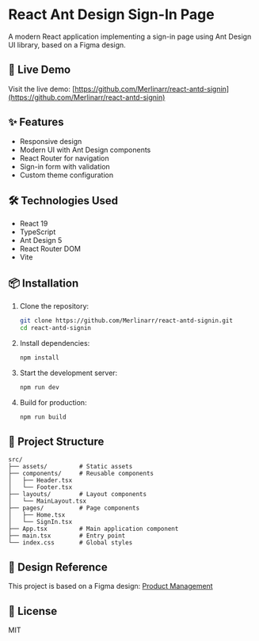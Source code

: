 # React Ant Design Sign-In Page

A modern React application implementing a sign-in page using Ant Design UI library, based on a Figma design.

## 🚀 Live Demo

Visit the live demo: [https://github.com/Merlinarr/react-antd-signin](https://github.com/Merlinarr/react-antd-signin)

## ✨ Features

- Responsive design
- Modern UI with Ant Design components
- React Router for navigation
- Sign-in form with validation
- Custom theme configuration

## 🛠️ Technologies Used

- React 19
- TypeScript
- Ant Design 5
- React Router DOM
- Vite

## 📦 Installation

1. Clone the repository:
   ```bash
   git clone https://github.com/Merlinarr/react-antd-signin.git
   cd react-antd-signin
   ```

2. Install dependencies:
   ```bash
   npm install
   ```

3. Start the development server:
   ```bash
   npm run dev
   ```

4. Build for production:
   ```bash
   npm run build
   ```

## 📝 Project Structure

```
src/
├── assets/         # Static assets
├── components/     # Reusable components
│   ├── Header.tsx
│   └── Footer.tsx
├── layouts/        # Layout components
│   └── MainLayout.tsx
├── pages/          # Page components
│   ├── Home.tsx
│   └── SignIn.tsx
├── App.tsx         # Main application component
├── main.tsx        # Entry point
└── index.css       # Global styles
```

## 🎨 Design Reference

This project is based on a Figma design: [Product Management](https://www.figma.com/design/zqskTzCboFNnXMnvYin3er/Product-Management?node-id=1-28&t=xbDhSUNJaSMAYkTo-4)

## 📄 License

MIT
